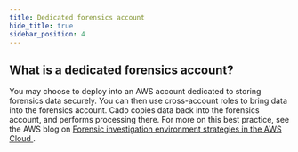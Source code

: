 ```yaml
---
title: Dedicated forensics account
hide_title: true
sidebar_position: 4
---
```

## What is a dedicated forensics account?
You may choose to deploy into an AWS account dedicated to storing forensics data securely. You can then use cross-account roles to bring data into the forensics account. Cado copies data back into the forensics account, and performs processing there.
For more on this best practice, see the AWS blog on [Forensic investigation environment strategies in the AWS Cloud
](https://aws.amazon.com/blogs/security/forensic-investigation-environment-strategies-in-the-aws-cloud/).
